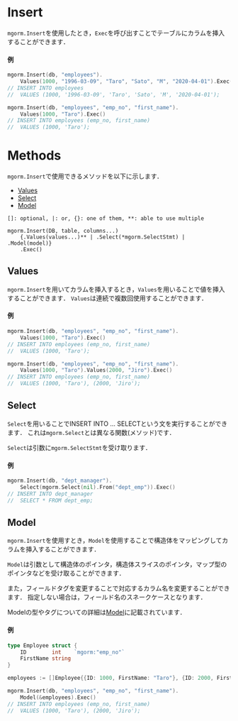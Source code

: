 # Insert
`mgorm.Insert`を使用したとき，`Exec`を呼び出すことでテーブルにカラムを挿入することができます．

#### 例
```go
mgorm.Insert(db, "employees").
    Values(1000, "1996-03-09", "Taro", "Sato", "M", "2020-04-01").Exec()
// INSERT INTO employees
//  VALUES (1000, '1996-03-09', 'Taro', 'Sato', 'M', '2020-04-01');

mgorm.Insert(db, "employees", "emp_no", "first_name").
    Values(1000, "Taro").Exec()
// INSERT INTO employees (emp_no, first_name)
//  VALUES (1000, 'Taro');
```


# Methods
`mgorm.Insert`で使用できるメソッドを以下に示します．

- [Values](https://github.com/champon1020/mgorm/tree/main/docs/select_jp.md#values)
- [Select](https://github.com/champon1020/mgorm/tree/main/docs/select_jp.md#select)
- [Model](https://github.com/champon1020/mgorm/tree/main/docs/select_jp.md#model)

```
[]: optional, |: or, {}: one of them, **: able to use multiple

mgorm.Insert(DB, table, columns...)
    {.Values(values...)** | .Select(*mgorm.SelectStmt) | .Model(model)}
    .Exec()
```


## Values
`mgorm.Insert`を用いてカラムを挿入するとき，`Values`を用いることで値を挿入することができます．
`Values`は連続で複数回使用することができます．

#### 例
```go
mgorm.Insert(db, "employees", "emp_no", "first_name").
    Values(1000, "Taro").Exec()
// INSERT INTO employees (emp_no, first_name)
//  VALUES (1000, 'Taro');

mgorm.Insert(db, "employees", "emp_no", "first_name").
    Values(1000, "Taro").Values(2000, "Jiro").Exec()
// INSERT INTO employees (emp_no, first_name)
//  VALUES (1000, 'Taro'), (2000, 'Jiro');
```


## Select
`Select`を用いることでINSERT INTO ... SELECTという文を実行することができます．
これは`mgorm.Select`とは異なる関数(メソッド)です．

`Select`は引数に`mgorm.SelectStmt`を受け取ります．

#### 例
```go
mgorm.Insert(db, "dept_manager").
    Select(mgorm.Select(nil).From("dept_emp")).Exec()
// INSERT INTO dept_manager
//  SELECT * FROM dept_emp;
```


## Model
`mgorm.Insert`を使用すとき，`Model`を使用することで構造体をマッピングしてカラムを挿入することができます．

`Model`は引数として構造体のポインタ，構造体スライスのポインタ，マップ型のポインタなどを受け取ることができます．

また，フィールドタグを変更することで対応するカラム名を変更することができます．
指定しない場合は，フィールド名のスネークケースとなります．

Modelの型やタグについての詳細は[Model]()に記載されています．

#### 例
```go
type Employee struct {
    ID        int    `mgorm:"emp_no"`
    FirstName string
}

employees := []Employee{{ID: 1000, FirstName: "Taro"}, {ID: 2000, FirstName: "Jiro"}}

mgorm.Insert(db, "employees", "emp_no", "first_name").
    Model(&employees).Exec()
// INSERT INTO employees (emp_no, first_name)
//  VALUES (1000, 'Taro'), (2000, 'Jiro');
```
